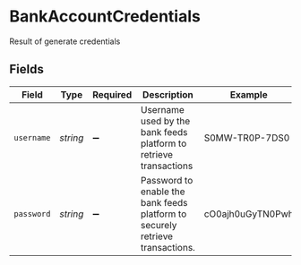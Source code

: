 # BankAccountCredentials

Result of generate credentials


## Fields

| Field                                                                         | Type                                                                          | Required                                                                      | Description                                                                   | Example                                                                       |
| ----------------------------------------------------------------------------- | ----------------------------------------------------------------------------- | ----------------------------------------------------------------------------- | ----------------------------------------------------------------------------- | ----------------------------------------------------------------------------- |
| `username`                                                                    | *string*                                                                      | :heavy_minus_sign:                                                            | Username used by the bank feeds platform to retrieve transactions             | S0MW-TR0P-7DS0                                                                |
| `password`                                                                    | *string*                                                                      | :heavy_minus_sign:                                                            | Password to enable the bank feeds platform to securely retrieve transactions. | cO0ajh0uGyTN0Pwh                                                              |